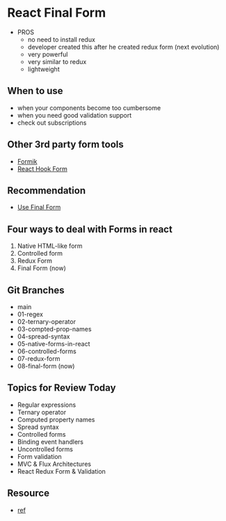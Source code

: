 # React Final Form
* PROS
  * no need to install redux
  * developer created this after he created redux form (next evolution)
  * very powerful
  * very similar to redux
  * lightweight

## When to use
* when your components become too cumbersome
* when you need good validation support
* check out subscriptions

## Other 3rd party form tools
* [Formik](https://formik.org/)
* [React Hook Form](https://react-hook-form.com/)

## Recommendation
* [Use Final Form](https://openbase.com/js/react-final-form)
## Four ways to deal with Forms in react
1. Native HTML-like form
2. Controlled form 
3. Redux Form 
4. Final Form (now)

## Git Branches
* main
* 01-regex 
* 02-ternary-operator
* 03-compted-prop-names 
* 04-spread-syntax 
* 05-native-forms-in-react 
* 06-controlled-forms
* 07-redux-form 
* 08-final-form (now)

## Topics for Review Today
* Regular expressions 
* Ternary operator
* Computed property names
* Spread syntax 
* Controlled forms 
* Binding event handlers 
* Uncontrolled forms
* Form validation
* MVC & Flux Architectures
* React Redux Form & Validation

## Resource
* [ref](https://www.youtube.com/watch?v=OEg8jm-NbQ0)
